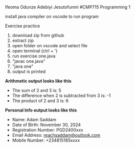Ifeoma Odunze
Adebiyi Jesutofunmi
#CMP715 Programming 1

install java compiler on vscode to run program

Exercise practice
1.  download zip from github
2.  extract zip
3.  open folder on vscode and select file
4.  open terminal (ctrl + ')
5.  run exercise one.java
6.  "javac one.java"
7.  "java one"
8.  output is printed

**Arithmetic output looks like this** 
*   The sum of 2 and 3 is: 5 
*   The difference when 2 is subtracted from 3 is: -1  
*   The product of 2 and 3 is: 6

**Personal Info output looks like this** 
*   Name: Adam Saddam 
*   Date of Birth: November 30, 2024 
*   Registration Number: PGD2400xxx 
*   Email Address: reachsaddam@outlook.com 
*   Mobile Number: +234815185xxxx